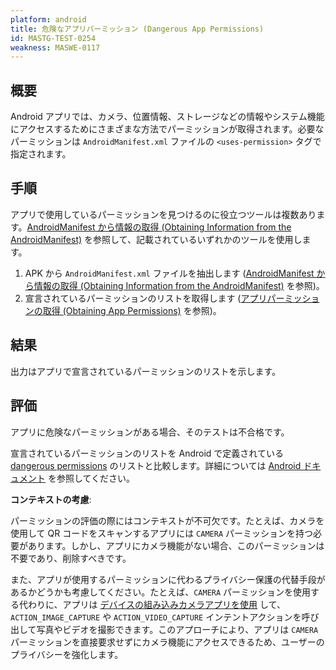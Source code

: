 ```yaml
---
platform: android
title: 危険なアプリパーミッション (Dangerous App Permissions)
id: MASTG-TEST-0254
weakness: MASWE-0117
---
```


## 概要

Android アプリでは、カメラ、位置情報、ストレージなどの情報やシステム機能にアクセスするためにさまざまな方法でパーミッションが取得されます。必要なパーミッションは `AndroidManifest.xml` ファイルの `<uses-permission>` タグで指定されます。

## 手順

アプリで使用しているパーミッションを見つけるのに役立つツールは複数あります。[AndroidManifest から情報の取得 (Obtaining Information from the AndroidManifest)](../../../techniques/android/MASTG-TECH-0117.md) を参照して、記載されているいずれかのツールを使用します。

1. APK から `AndroidManifest.xml` ファイルを抽出します ([AndroidManifest から情報の取得 (Obtaining Information from the AndroidManifest)](../../../techniques/android/MASTG-TECH-0117.md) を参照)。
2. 宣言されているパーミッションのリストを取得します ([アプリパーミッションの取得 (Obtaining App Permissions)](../../../techniques/android/MASTG-TECH-0126.md) を参照)。

## 結果

出力はアプリで宣言されているパーミッションのリストを示します。

## 評価

アプリに危険なパーミッションがある場合、そのテストは不合格です。

宣言されているパーミッションのリストを Android で定義されている [dangerous permissions](https://android.googlesource.com/platform/frameworks/base/%2B/master/core/res/AndroidManifest.xml) のリストと比較します。詳細については [Android ドキュメント](https://developer.android.com/reference/android/Manifest.permission) を参照してください。

**コンテキストの考慮**:

パーミッションの評価の際にはコンテキストが不可欠です。たとえば、カメラを使用して QR コードをスキャンするアプリには `CAMERA` パーミッションを持つ必要があります。しかし、アプリにカメラ機能がない場合、このパーミッションは不要であり、削除すべきです。

また、アプリが使用するパーミッションに代わるプライバシー保護の代替手段があるかどうかも考慮してください。たとえば、`CAMERA` パーミッションを使用する代わりに、アプリは [デバイスの組み込みカメラアプリを使用](https://developer.android.com/privacy-and-security/minimize-permission-requests#take-photo) して、`ACTION_IMAGE_CAPTURE` や `ACTION_VIDEO_CAPTURE` インテントアクションを呼び出して写真やビデオを撮影できます。このアプローチにより、アプリは `CAMERA` パーミッションを直接要求せずにカメラ機能にアクセスできるため、ユーザーのプライバシーを強化します。
